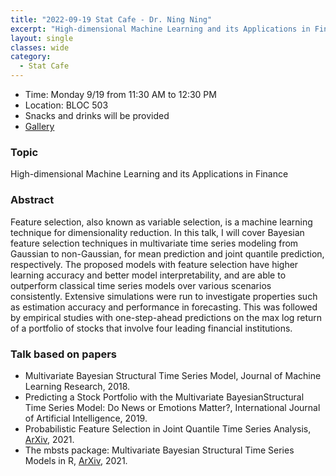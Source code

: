 ```yaml
---
title: "2022-09-19 Stat Cafe - Dr. Ning Ning"
excerpt: "High-dimensional Machine Learning and its Applications in Finance"
layout: single
classes: wide
category:
  - Stat Cafe
---
```


- Time: Monday 9/19 from 11:30 AM to 12:30 PM
- Location: BLOC 503
- Snacks and drinks will be provided
- [Gallery](/StatCafe/2022-09-19-gallery/)

### Topic

High-dimensional Machine Learning and its Applications in Finance

### Abstract

Feature selection, also known as variable selection, is a machine learning technique for dimensionality reduction. In this talk, I will cover Bayesian feature selection techniques in multivariate time series modeling from Gaussian to non-Gaussian, for mean prediction and joint quantile prediction, respectively.  The proposed models with feature selection have higher learning accuracy and better model interpretability, and are able to outperform classical time series models over various scenarios consistently.  Extensive simulations were run to investigate properties such as estimation accuracy and performance in forecasting. This was followed by empirical studies with one-step-ahead predictions on the max log return of a portfolio of stocks that involve four leading financial institutions.

### Talk based on papers

- Multivariate Bayesian Structural Time Series Model, Journal of Machine Learning Research, 2018.
- Predicting a Stock Portfolio with the Multivariate BayesianStructural Time Series Model: Do News or Emotions Matter?, International Journal of Artificial Intelligence, 2019.
- Probabilistic Feature Selection in Joint Quantile Time Series Analysis, [ArXiv](https://arxiv.org/abs/2010.01654), 2021.
- The mbsts package: Multivariate Bayesian Structural Time Series Models in R, [ArXiv](https://arxiv.org/abs/2106.14045), 2021.